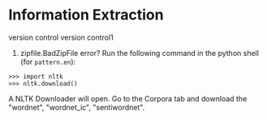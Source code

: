 # Information Extraction
version control
version control1

1. zipfile.BadZipFile error? Run the following command in the python shell (for `pattern.en`):
```
>>> import nltk
>>> nltk.download()
```
A NLTK Downloader will open. Go to the Corpora tab and download the "wordnet", "wordnet_ic", "sentiwordnet".
